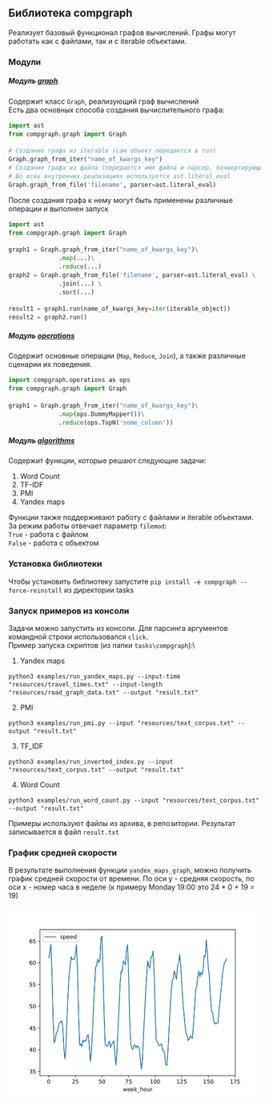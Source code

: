 ## Библиотека compgraph
Реализует базовый функционал графов вычислений.
Графы могут работать как с файлами, так и с iterable объектами.

### Модули

##### Модуль [graph](graph.py)
Содержит класс `Graph`, реализующий граф вычислений\
Есть два основных способа создания вычислительного графа:

```python
import ast
from compgraph.graph import Graph

# Создание графа из iterable (сам объект передается в run)
Graph.graph_from_iter("name_of_kwargs_key")
# Создание графа из файла (передается имя файла и парсер, конвертирующий строку файла в TRow
# Во всех внутренних реализациях используется ast.literal_eval
Graph.graph_from_file('filename', parser=ast.literal_eval)
```
После создания графа к нему могут быть применены различные операции и выполнен запуск

```python
import ast
from compgraph.graph import Graph

graph1 = Graph.graph_from_iter("name_of_kwargs_key")\
              .map(...)\
              .reduce(...)
graph2 = Graph.graph_from_file('filename', parser=ast.literal_eval) \
              .join(...) \
              .sort(...)

result1 = graph1.run(name_of_kwargs_key=iter(iterable_object))
result2 = graph2.run()

```
##### Модуль [operations](operations.py) 
Содержит основные операции (`Map`, `Reduce`, `Join`), а также различные сценарии их поведения.
```python
import compgraph.operations as ops 
from compgraph.graph import Graph

graph1 = Graph.graph_from_iter("name_of_kwargs_key")\
              .map(ops.DummyMapper())\
              .reduce(ops.TopN('some_column'))

```



##### Модуль [algorithms](algorithms.py)
Содержит функции, которые решают следующие задачи:
1) Word Count
2) TF-IDF
3) PMI
4) Yandex maps

Функции также поддерживают работу с файлами и iterable объектами. \
За режим работы отвечает параметр `filemod`:\
`True` - работа с файлом \
`False` - работа с объектом



### Установка библиотеки
Чтобы установить библиотеку запустите
`pip install -e compgraph --force-reinstall`
из директории tasks

### Запуск примеров из консоли 
Задачи можно запустить из консоли. Для парсинга аргументов командной строки использовался `click`. \
Пример запуска скриптов (из папки `tasks\compgraph`):\
1) Yandex maps
```
python3 examples/run_yandex_maps.py --input-time "resources/travel_times.txt" --input-length "resources/road_graph_data.txt" --output "result.txt"
```
2) PMI
```
python3 examples/run_pmi.py --input "resources/text_corpus.txt" --output "result.txt"
```
3) TF_IDF
```
python3 examples/run_inverted_index.py --input "resources/text_corpus.txt" --output "result.txt"
```
4) Word Count
```
python3 examples/run_word_count.py --input "resources/text_corpus.txt" --output "result.txt"
```
Примеры используют файлы из архива, в репозитории. Результат записывается в файл `result.txt`

### График средней скорости
В результате выполнения функции `yandex_maps_graph`, можно получить график средней скорости от времени.
По оси y - средняя скорость, по оси x - номер часа в неделе (к примеру Monday 19:00 это 24 * 0 + 19 = 19)

![](img.jpg "Mean speed")
